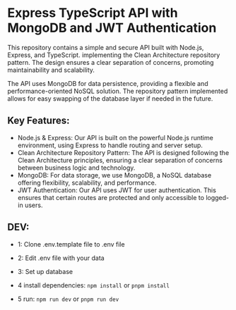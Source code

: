 
# Express TypeScript API with MongoDB and JWT Authentication

This repository contains a simple and secure API built with Node.js, Express, and TypeScript. implementing the Clean Architecture repository pattern. The design ensures a clear separation of concerns, promoting maintainability and scalability.

The API uses MongoDB for data persistence, providing a flexible and performance-oriented NoSQL solution. The repository pattern implemented allows for easy swapping of the database layer if needed in the future.


## Key Features:


- Node.js & Express: Our API is built on the powerful Node.js runtime environment, using Express to handle routing and server setup.
- Clean Architecture Repository Pattern: The API is designed following the Clean Architecture principles, ensuring a clear separation of concerns between business logic and technology.
- MongoDB: For data storage, we use MongoDB, a NoSQL database offering flexibility, scalability, and performance.
- JWT Authentication: Our API uses JWT for user authentication. This ensures that certain routes are protected and only accessible to logged-in users.

## DEV:


- 1: Clone .env.template file to .env file

- 2: Edit .env file with your data

- 3: Set up database

- 4 install dependencies: `npm install` or `pnpm install`

- 5 run: `npm run dev` or `pnpm run dev`



